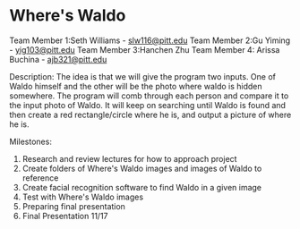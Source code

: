 # Where's Waldo

Team Member 1:Seth Williams - slw116@pitt.edu
Team Member 2:Gu Yiming - yig103@pitt.edu
Team Member 3:Hanchen Zhu
Team Member 4: Arissa Buchina - ajb321@pitt.edu

Description:
The idea is that we will give the program two inputs. One of Waldo himself and the other will be the photo where waldo is hidden somewhere. The program will comb through each person and compare it to the input photo of Waldo. It will keep on searching until Waldo is found and then create a red rectangle/circle where he is, and output a picture of where he is.

Milestones:
  1. Research and review lectures for how to approach project
  2. Create folders of Where's Waldo images and images of Waldo to reference
  3. Create facial recognition software to find Waldo in a given image
  4. Test with Where's Waldo images
  5. Preparing final presentation 
  6. Final Presentation 11/17
